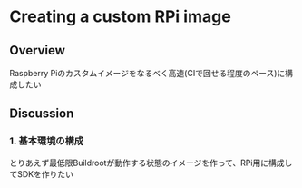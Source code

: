 # Creating a custom RPi image

## Overview

Raspberry Piのカスタムイメージをなるべく高速(CIで回せる程度のペース)に構成したい

## Discussion

### 1. 基本環境の構成

とりあえず最低限Buildrootが動作する状態のイメージを作って、RPi用に構成してSDKを作りたい


